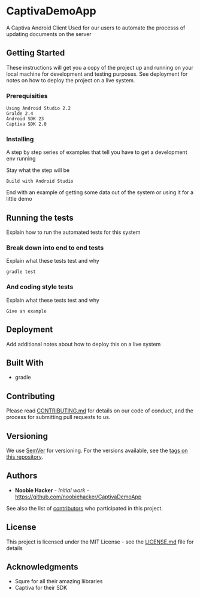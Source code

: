 # CaptivaDemoApp

A Captiva Android Client Used for our users to automate the processs of updating documents on the server

## Getting Started

These instructions will get you a copy of the project up and running on your local machine for development and testing purposes. See deployment for notes on how to deploy the project on a live system.

### Prerequisities

```
Using Android Studio 2.2
Gralde 2.4
Android SDK 23
Captiva SDK 2.0
```

### Installing

A step by step series of examples that tell you have to get a development env running

Stay what the step will be

```
Build with Android Studio
```

End with an example of getting some data out of the system or using it for a little demo

## Running the tests

Explain how to run the automated tests for this system

### Break down into end to end tests

Explain what these tests test and why

```
gradle test
```

### And coding style tests

Explain what these tests test and why

```
Give an example
```

## Deployment

Add additional notes about how to deploy this on a live system

## Built With

* gradle

## Contributing

Please read [CONTRIBUTING.md](CONTRIBUTING.md) for details on our code of conduct, and the process for submitting pull requests to us.

## Versioning

We use [SemVer](http://semver.org/) for versioning. For the versions available, see the [tags on this repository](https://github.com/your/project/tags).

## Authors

* **Noobie Hacker** - *Initial work* - https://github.com/noobiehacker/CaptivaDemoApp

See also the list of [contributors](https://github.com/your/project/contributors) who participated in this project.

## License

This project is licensed under the MIT License - see the [LICENSE.md](LICENSE.md) file for details

## Acknowledgments

* Squre for all their amazing liibraries
* Captiva for their SDK